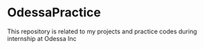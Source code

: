 # OdessaPractice
This repository is related to my projects and practice codes during internship at Odessa Inc
